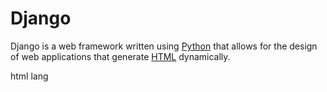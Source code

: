 # Django

Django is a web framework written using [Python](/wiki/Python) that allows for the design of web applications that generate [HTML](/wiki/HTML) dynamically.


html lang
